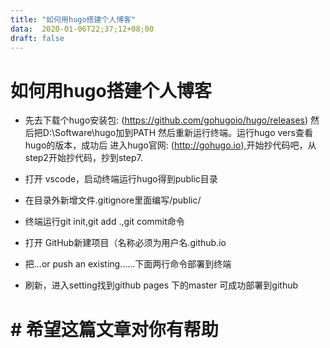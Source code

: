 ```yaml
---
title: "如何用hugo搭建个人博客"
data:  2020-01-06T22;37;12+08;00
draft: false
---
```


# 如何用hugo搭建个人博客

* 先去下载个hugo安装包: (https://github.com/gohugoio/hugo/releases)
  然后把D:\Software\hugo加到PATH
  然后重新运行终端。运行hugo vers查看hugo的版本，成功后
  进入hugo官网: (http://gohugo.io),开始抄代码吧，从step2开始抄代码，抄到step7.

* 打开 vscode，启动终端运行hugo得到public目录

* 在目录外新增文件.gitignore里面编写/public/
  
* 终端运行git init,git add .,git commit命令
  
* 打开 GitHub新建项目（名称必须为用户名.github.io
  
* 把...or push an existing......下面两行命令部署到终端
  
* 刷新，进入setting找到github pages 下的master 可成功部署到github


# # 希望这篇文章对你有帮助